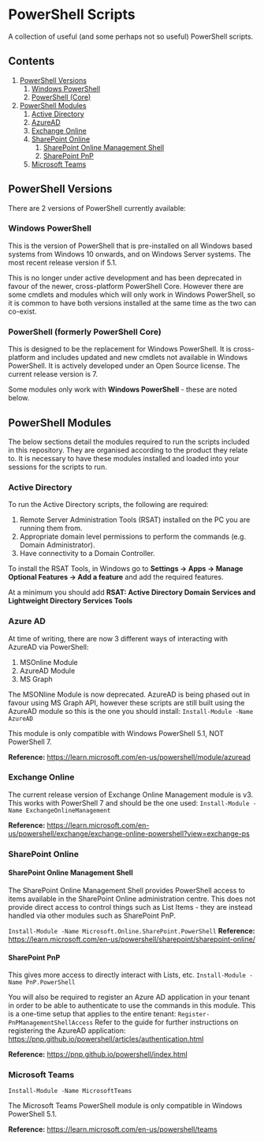 # PowerShell Scripts
A collection of useful (and some perhaps not so useful) PowerShell scripts.

## Contents

1. [PowerShell Versions](#powershell-versions)
    1. [Windows PowerShell](#windows-powershell)
    2. [PowerShell (Core)](#powershell-formerly-powershell-core)
2. [PowerShell Modules](#powershell-modules)
    1. [Active Directory](#active-directory)
    2. [AzureAD](#azure-ad)
    3. [Exchange Online](#exchange-online)
    4. [SharePoint Online](#sharepoint-online)
        1. [SharePoint Online Management Shell](#sharepoint-online-management-shell)
        2. [SharePoint PnP](#sharepoint-pnp)
    5. [Microsoft Teams](#microsoft-teams)


## PowerShell Versions
There are 2 versions of PowerShell currently available:

### Windows PowerShell
This is the version of PowerShell that is pre-installed on all Windows based systems from Windows 10 onwards, and on Windows Server systems. The most recent release version if 5.1. 

This is no longer under active development and has been deprecated in favour of the newer, cross-platform PowerShell Core. However there are some cmdlets and modules which will only work in Windows PowerShell, so it is common to have both versions installed at the same time as the two can co-exist.

### PowerShell (formerly PowerShell Core)
This is designed to be the replacement for Windows PowerShell. It is cross-platform and includes updated and new cmdlets not available in Windows PowerShell. It is actively developed under an Open Source license. The current release version is 7.

Some modules only work with **Windows PowerShell** - these are noted below.

## PowerShell Modules
The below sections detail the modules required to run the scripts included in this repository. They are organised according to the product they relate to. It is necessary to have these modules installed and loaded into your sessions for the scripts to run.

### Active Directory
To run the Active Directory scripts, the following are required:

1. Remote Server Administration Tools (RSAT) installed on the PC you are running them from.
2. Appropriate domain level permissions to perform the commands (e.g. Domain Administrator).
3. Have connectivity to a Domain Controller.

To install the RSAT Tools, in Windows go to **Settings -> Apps -> Manage Optional Features -> Add a feature** and add the required features.

At a minimum you should add **RSAT: Active Directory Domain Services and Lightweight Directory Services Tools**

### Azure AD
At time of writing, there are now 3 different ways of interacting with AzureAD via PowerShell:

1. MSOnline Module
2. AzureAD Module
3. MS Graph

The MSONline Module is now deprecated. AzureAD is being phased out in favour using MS Graph API, however these scripts are still built using the AzureAD module so this is the one you should install:
`Install-Module -Name AzureAD`

This module is only compatible with Windows PowerShell 5.1, NOT PowerShell 7.

**Reference:** https://learn.microsoft.com/en-us/powershell/module/azuread


### Exchange Online
The current release version of Exchange Online Management module is v3. This works with PowerShell 7 and should be the one used:
`Install-Module -Name ExchangeOnlineManagement`

**Reference:** https://learn.microsoft.com/en-us/powershell/exchange/exchange-online-powershell?view=exchange-ps


### SharePoint Online
#### SharePoint Online Management Shell
The SharePoint Online Management Shell provides PowerShell access to items available in the SharePoint Online administration centre. This does not provide direct access to control things such as List Items - they are instead handled via other modules such as SharePoint PnP.

`Install-Module -Name Microsoft.Online.SharePoint.PowerShell`
**Reference:** https://learn.microsoft.com/en-us/powershell/sharepoint/sharepoint-online/

#### SharePoint PnP
This gives more access to directly interact with Lists, etc.
`Install-Module -Name PnP.PowerShell`

You will also be required to register an Azure AD application in your tenant in order to be able to authenticate to use the commands in this module. This is a one-time setup that applies to the entire tenant:
`Register-PnPManagementShellAccess`
Refer to the guide for further instructions on registering the AzureAD application: https://pnp.github.io/powershell/articles/authentication.html

**Reference:** https://pnp.github.io/powershell/index.html



### Microsoft Teams
`Install-Module -Name MicrosoftTeams`

The Microsoft Teams PowerShell module is only compatible in Windows PowerShell 5.1.

**Reference:** https://learn.microsoft.com/en-us/powershell/teams